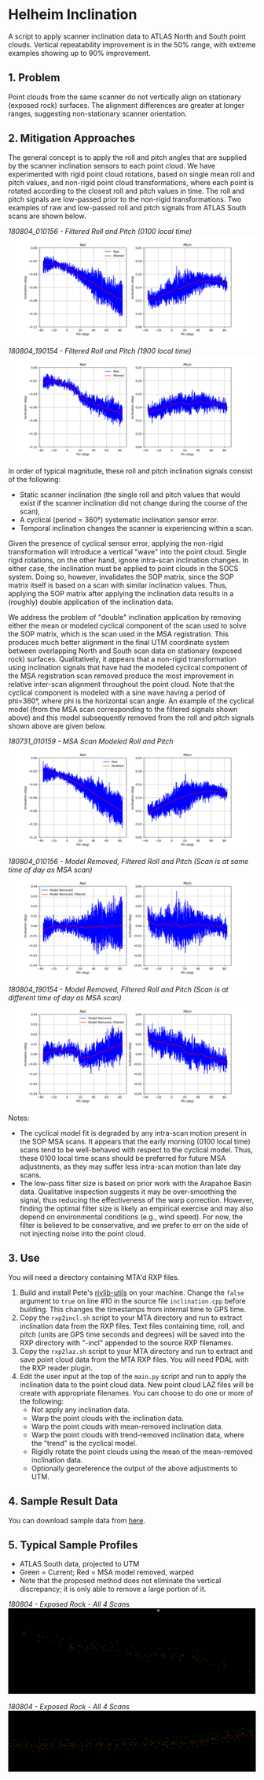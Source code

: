 # Helheim Inclination 
A script to apply scanner inclination data to ATLAS North and South point clouds. Vertical repeatability improvement is in the 50% range, with extreme examples showing up to 90% improvement.


## 1. Problem
Point clouds from the same scanner do not vertically align on stationary (exposed rock) surfaces. The alignment differences are greater at longer ranges, suggesting non-stationary scanner orientation.


## 2. Mitigation Approaches
The general concept is to apply the roll and pitch angles that are supplied by the scanner inclination sensors to each point cloud. We have experimented with rigid point cloud rotations, based on single mean roll and pitch values, and non-rigid point cloud transformations, where each point is rotated according to the closest roll and pitch values in time. The roll and pitch signals are low-passed prior to the non-rigid transformations. Two examples of raw and low-passed roll and pitch signals from ATLAS South scans are shown below.

_180804_010156 - Filtered Roll and Pitch (0100 local time)_
![](images/filteredrollpitch-south-180804_010156.png)

_180804_190154 - Filtered Roll and Pitch (1900 local time)_
![](images/filteredrollpitch-south-180804_190154.png)

In order of typical magnitude, these roll and pitch inclination signals consist of the following:

- Static scanner inclination (the single roll and pitch values that would exist if the scanner inclination did not change during the course of the scan),
- A cyclical (period = 360°) systematic inclination sensor error.
- Temporal inclination changes the scanner is experiencing within a scan.

Given the presence of cyclical sensor error, applying the non-rigid transformation will introduce a vertical "wave" into the point cloud. Single rigid rotations, on the other hand, ignore intra-scan inclination changes. In either case, the inclination must be applied to point clouds in the SOCS system. Doing so, however, invalidates the SOP matrix, since the SOP matrix itself is based on a scan with similar inclination values. Thus, applying the SOP matrix after applying the inclination data results in a (roughly) double application of the inclination data.

We address the problem of "double" inclination application by removing either the mean or modeled cyclical component of the scan used to solve the SOP matrix, which is the scan used in the MSA registration. This produces much better alignment in the final UTM coordinate system between overlapping North and South scan data on stationary (exposed rock) surfaces. Qualitatively, it appears that a non-rigid transformation using inclination signals that have had the modeled cyclical component of the MSA registration scan removed produce the most improvement in relative inter-scan alignment throughout the point cloud. Note that the cyclical component is modeled with a sine wave having a period of phi=360°, where phi is the horizontal scan angle. An example of the cyclical model (from the MSA scan corresponding to the filtered signals shown above) and this model subsequently removed from the roll and pitch signals shown above are given below.

_180731_010159 - MSA Scan Modeled Roll and Pitch_
![](images/modeledrollpitch-south-180731_010159-msascan.png)

_180804_010156 - Model Removed, Filtered Roll and Pitch (Scan is at same time of day as MSA scan)_
![](images/modelremoved-filteredrollpitch-south-180804_010156.png)

_180804_190154 - Model Removed, Filtered Roll and Pitch (Scan is at different time of day as MSA scan)_
![](images/modelremoved-filteredrollpitch-south-180804_190154.png)

Notes:
- The cyclical model fit is degraded by any intra-scan motion present in the SOP MSA scans. It appears that the early morning (0100 local time) scans tend to be well-behaved with respect to the cyclical model. Thus, these 0100 local time scans should be preferred for future MSA adjustments, as they may suffer less intra-scan motion than late day scans.
- The low-pass filter size is based on prior work with the Arapahoe Basin data. Qualitative inspection suggests it may be over-smoothing the signal, thus reducing the effectiveness of the warp correction. However, finding the optimal filter size is likely an empirical exercise and may also depend on environmental conditions (e.g., wind speed). For now, the filter is believed to be conservative, and we prefer to err on the side of not injecting noise into the point cloud.


## 3. Use
You will need a directory containing MTA'd RXP files.

1. Build and install Pete's [rivlib-utils](https://github.com/gadomski/rivlib-utils) on your machine. Change the `false` argument to `true` on line #10 in the source file `inclination.cpp` before building. This changes the timestamps from internal time to GPS time.
2. Copy the `rxp2incl.sh` script to your MTA directory and run to extract inclination data from the RXP files. Text files containing time, roll, and pitch (units are GPS time seconds and degrees) will be saved into the RXP directory with "-incl" appended to the source RXP filenames.
2. Copy the `rxp2laz.sh` script to your MTA directory and run to extract and save point cloud data from the MTA RXP files. You will need PDAL with the RXP reader plugin.
3. Edit the user input at the top of the `main.py` script and run to apply the inclination data to the point cloud data. New point cloud LAZ files will be create with appropriate filenames. You can choose to do one or more of the following:
    - Not apply any inclination data.
    - Warp the point clouds with the inclination data.
    - Warp the point clouds with mean-removed inclination data.
    - Warp the point clouds with trend-removed inclination data, where the "trend" is the cyclical model.
    - Rigidly rotate the point clouds using the mean of the mean-removed inclination data.
    - Optionally georeference the output of the above adjustments to UTM.


## 4. Sample Result Data
You can download sample data from [here](https://uofh-my.sharepoint.com/:f:/g/personal/pjhartze_cougarnet_uh_edu/En7uPV7ur-1GrKyoPuz479YBZl0B2Fs6f8Lm1URzX-fHSw?e=l4ujnh). 


## 5. Typical Sample Profiles

- ATLAS South data, projected to UTM
- Green = Current; Red = MSA model removed, warped
- Note that the proposed method does not eliminate the vertical discrepancy; it is only able to remove a large portion of it.

_180804 - Exposed Rock - All 4 Scans_
![](images/180804-4scans-1.png)


_180804 - Exposed Rock - All 4 Scans_
![](images/180804-4scans-2.png)


